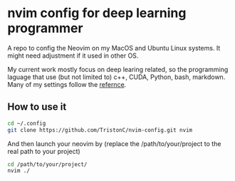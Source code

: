# nvim config for deep learning programmer

A repo to config the Neovim on my MacOS and Ubuntu Linux systems. It might need
adjustment if it used in other OS.

My current work mostly focus on deep learing related, so the programming
laguage that use (but not limited to) c++, CUDA, Python, bash, markdown. Many
of my settings follow the
[refernce](https://www.josean.com/posts/how-to-setup-neovim-2024).

## How to use it

```bash
cd ~/.config
git clone https://github.com/TristonC/nvim-config.git nvim
```

And then launch your neovim by (replace the /path/to/your/project to the real
path to your project)

```bash
cd /path/to/your/project/
nvim ./
```
